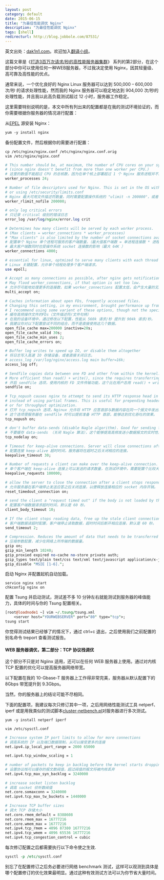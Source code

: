 ```yaml
---
layout: post
category: default
date: 2015-06-15
title: "为最佳性能调优 Nginx"
description: "为最佳性能调优 Nginx"
tags: [shell]
redirecturl: http://blog.jobbole.com/87531/
---
```



英文出处：[dak1n1.com](http://dak1n1.com/blog/12-nginx-performance-tuning)。欢迎加入[翻译小组](http://group.jobbole.com/category/feedback/trans-team/)。

这篇文章是《[打造3百万次请求/秒的高性能服务器集群](http://dak1n1.com/blog/13-load-balancing-lvs)》 系列的第2部分，在这个部分中你可以使用任何一种WEB服务器，不过我决定使用 Nginx，因其轻量级、高可靠及高性能的优点。

通常来说，一个优化良好的 Nginx Linux 服务器可以达到 500,000 – 600,000 次/秒 的请求处理性能，然而我的 Nginx 服务器可以稳定地达到 904,000 次/秒的处理性能，并且我以此高负载测试超过 12 小时，服务器工作稳定。

<!--more-->

这里需要特别说明的是，本文中所有列出来的配置都是在我的测试环境验证的，而你需要根据你服务器的情况进行配置：

从[EPEL](http://dak1n1.com/blog/12-nginx-performance-tuning/blog/3-getting-more-from-yum-with-rpmforge-and-epel-repos) 源安装 Nginx：

```perl
yum -y install nginx
```

备份配置文件，然后根据你的需要进行配置：

```perl
cp /etc/nginx/nginx.conf /etc/nginx/nginx.conf.orig
vim /etc/nginx/nginx.conf
```

```perl
# This number should be, at maximum, the number of CPU cores on your system.
# (since nginx doesn't benefit from more than one worker per CPU.)
# 这里的数值不能超过 CPU 的总核数，因为在单个核上部署超过 1 个 Nginx 服务进程并不起到提高性能的作用。
worker_processes 24;
 
# Number of file descriptors used for Nginx. This is set in the OS with 'ulimit -n 200000'
# or using /etc/security/limits.conf
# Nginx 最大可用文件描述符数量，同时需要配置操作系统的 "ulimit -n 200000"，或者在 /etc/security/limits.conf 中配置。 
worker_rlimit_nofile 200000;
 
# only log critical errors
# 只记录 critical 级别的错误日志
error_log /var/log/nginx/error.log crit
 
# Determines how many clients will be served by each worker process.
# (Max clients = worker_connections * worker_processes)
# "Max clients" is also limited by the number of socket connections available on the system (~64k)
# 配置单个 Nginx 单个进程可服务的客户端数量，（最大值客户端数 = 单进程连接数 * 进程数 ）
# 最大客户端数同时也受操作系统 socket 连接数的影响（最大 64K ）
worker_connections 4000;
 
# essential for linux, optmized to serve many clients with each thread
# Linux 关键配置，允许单个线程处理多个客户端请求。
use epoll;
 
# Accept as many connections as possible, after nginx gets notification about a new connection.
# May flood worker_connections, if that option is set too low.
# 允许尽可能地处理更多的连接数，如果 worker_connections 配置太低，会产生大量的无效连接请求。
multi_accept on;
 
# Caches information about open FDs, freqently accessed files.
# Changing this setting, in my environment, brought performance up from 560k req/sec, to 904k req/sec.
# I recommend using some varient of these options, though not the specific values listed below.
# 缓存高频操作文件的FDs（文件描述符/文件句柄）
# 在我的设备环境中，通过修改以下配置，性能从 560k 请求/秒 提升到 904k 请求/秒。
# 我建议你对以下配置尝试不同的组合，而不是直接使用这几个数据。
open_file_cache max=200000 inactive=20s;
open_file_cache_valid 30s;
open_file_cache_min_uses 2;
open_file_cache_errors on;
 
# Buffer log writes to speed up IO, or disable them altogether
# 将日志写入高速 IO 存储设备，或者直接关闭日志。
# access_log /var/log/nginx/access.log main buffer=16k;
access_log off;
 
# Sendfile copies data between one FD and other from within the kernel.
# More efficient than read() + write(), since the requires transferring data to and from the user space.
# 开启 sendfile 选项，使用内核的 FD 文件传输功能，这个比在用户态用 read() + write() 的方式更加高效。
sendfile on;
 
# Tcp_nopush causes nginx to attempt to send its HTTP response head in one packet,
# instead of using partial frames. This is useful for prepending headers before calling sendfile,
# or for throughput optimization.
# 打开 tcp_nopush 选项，Nginux 允许将 HTTP 应答首部与数据内容在同一个报文中发出。
# 这个选项使服务器在 sendfile 时可以提前准备 HTTP 首部，能够达到优化吞吐的效果。
tcp_nopush on;
 
# don't buffer data-sends (disable Nagle algorithm). Good for sending frequent small bursts of data in real time.
# 不要缓存 data-sends （关闭 Nagle 算法），这个能够提高高频发送小数据报文的实时性。
tcp_nodelay on;
 
# Timeout for keep-alive connections. Server will close connections after this time.
# 配置连接 keep-alive 超时时间，服务器将在超时之后关闭相应的连接。
keepalive_timeout 30;
 
# Number of requests a client can make over the keep-alive connection. This is set high for testing.
# 单个客户端在 keep-alive 连接上可以发送的请求数量，在测试环境中，需要配置个比较大的值。
keepalive_requests 100000;
 
# allow the server to close the connection after a client stops responding. Frees up socket-associated memory.
# 允许服务器在客户端停止发送应答之后关闭连接，以便释放连接相应的 socket 内存开销。
reset_timedout_connection on;
 
# send the client a "request timed out" if the body is not loaded by this time. Default 60.
# 配置客户端数据请求超时时间，默认是 60 秒。
client_body_timeout 10;
 
# If the client stops reading data, free up the stale client connection after this much time. Default 60.
# 客户端数据读超时配置，客户端停止读取数据，超时时间后断开相应连接，默认是 60 秒。
send_timeout 2;
 
# Compression. Reduces the amount of data that needs to be transferred over the network
# 压缩参数配置，减少在网络上所传输的数据量。
gzip on;
gzip_min_length 10240;
gzip_proxied expired no-cache no-store private auth;
gzip_types text/plain text/css text/xml text/javascript application/x-javascript application/xml;
gzip_disable "MSIE [1-6].";
```

启动 Nginx 并配置起机自动加载。

```
service nginx start
chkconfig nginx on
```

配置 Tsung 并启动测试，测试差不多 10 分钟左右就能测试到服务器的峰值能力，具体的时间与你的 Tsung 配置相关。

```perl
[root@loadnode1 ~] vim ~/.tsung/tsung.xml
    <server host="YOURWEBSERVER" port="80" type="tcp">;
tsung start
```

你觉得测试结果已经够了的情况下，通过 ctrl+c 退出，之后使用我们之前配置的别名命令 treport 查看测试报告。

#### WEB 服务器调优，第二部分：TCP 协议栈调优

这个部分不只是对 Ngiinx 适用，还可以在任何 WEB 服务器上使用。通过对内核 TCP 配置的优化可以提高服务器网络带宽。

以下配置在我的 10-Gbase-T 服务器上工作得非常完美，服务器从默认配置下的 8Gbps 带宽提升到 9.3Gbps。

当然，你的服务器上的结论可能不尽相同。

下面的配置项，我建议每次只修订其中一项，之后用网络性能测试工具 netperf、iperf 或是用我类似的测试脚本[cluster-netbench.pl](https://github.com/dak1n1/cluster-netbench/blob/master/netbench.pl)对服务器进行多次测试。

```perl
yum -y install netperf iperf
```

```perl
vim /etc/sysctl.conf
```

```perl
# Increase system IP port limits to allow for more connections
# 调高系统的 IP 以及端口数据限制，从可以接受更多的连接
net.ipv4.ip_local_port_range = 2000 65000
 
net.ipv4.tcp_window_scaling = 1
 
# number of packets to keep in backlog before the kernel starts dropping them
# 设置协议栈可以缓存的报文数阀值，超过阀值的报文将被内核丢弃
net.ipv4.tcp_max_syn_backlog = 3240000
 
# increase socket listen backlog
# 调高 socket 侦听数阀值
net.core.somaxconn = 3240000
net.ipv4.tcp_max_tw_buckets = 1440000
 
# Increase TCP buffer sizes
# 调大 TCP 存储大小
net.core.rmem_default = 8388608
net.core.rmem_max = 16777216
net.core.wmem_max = 16777216
net.ipv4.tcp_rmem = 4096 87380 16777216
net.ipv4.tcp_wmem = 4096 65536 16777216
net.ipv4.tcp_congestion_control = cubic
```
每次修订配置之后都需要执行以下命令使之生效.

```perl
sysctl -p /etc/sysctl.conf
```

别忘了在配置修订之后务必要进行网络 benchmark 测试，这样可以观测到具体是哪个配置修订的优化效果最明显。通过这种有效测试方法可以为你节省大量时间。
